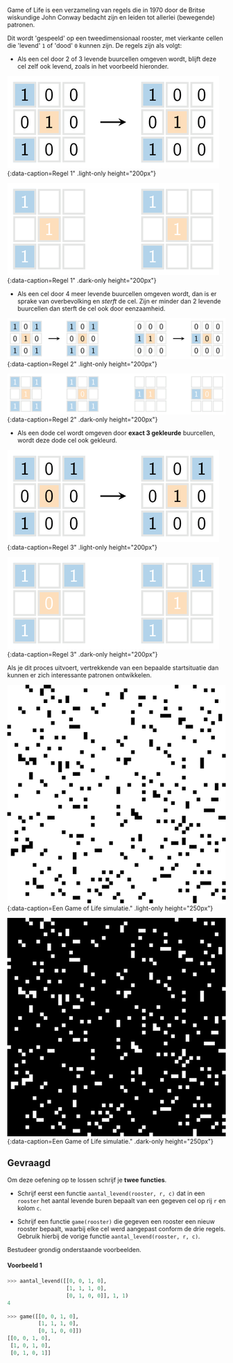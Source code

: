 Game of Life is een verzameling van regels die in 1970 door de Britse wiskundige John Conway bedacht zijn en leiden tot allerlei (bewegende) patronen.

Dit wordt 'gespeeld' op een tweedimensionaal rooster, met vierkante cellen die 'levend' `1` of 'dood' `0` kunnen zijn. De regels zijn als volgt:

- Als een cel door 2 of 3 levende buurcellen omgeven wordt, blijft deze cel zelf ook levend, zoals in het voorbeeld hieronder.

![Regel 1](media/image1.png "Regel 1"){:data-caption=Regel 1" .light-only height="200px"}

![Regel 1](media/image1_dark.png "Regel 1"){:data-caption=Regel 1" .dark-only height="200px"}

- Als een cel door 4 meer levende buurcellen omgeven wordt, dan is er sprake van overbevolking en *sterft* de cel. Zijn er minder dan 2 levende buurcellen dan sterft de cel ook door eenzaamheid.

![Regel 2](media/image2.png "Regel 2"){:data-caption=Regel 2" .light-only height="200px"}

![Regel 2](media/image2_dark.png "Regel 2"){:data-caption=Regel 2" .dark-only height="200px"}

- Als een dode cel wordt omgeven door **exact 3 gekleurde** buurcellen, wordt deze dode cel ook gekleurd.

![Regel 3](media/image3.png "Regel 3"){:data-caption=Regel 3" .light-only height="200px"}

![Regel 3](media/image3_dark.png "Regel 3"){:data-caption=Regel 3" .dark-only height="200px"}

Als je dit proces uitvoert, vertrekkende van een bepaalde startsituatie dan kunnen er zich interessante patronen ontwikkelen.

![Een Game of Life simulatie.](media/simulatie.gif "Een Game of Life simulatie."){:data-caption=Een Game of Life simulatie." .light-only height="250px"}

![Een Game of Life simulatie.](media/simulatie_dark.gif "Een Game of Life simulatie."){:data-caption=Een Game of Life simulatie." .dark-only height="250px"}

## Gevraagd
Om deze oefening op te lossen schrijf je **twee functies**.

* Schrijf eerst een functie `aantal_levend(rooster, r, c)` dat in een `rooster` het aantal levende buren bepaalt van een gegeven cel op rij `r` en kolom `c`.

* Schrijf een functie `game(rooster)` die gegeven een rooster een nieuw rooster bepaalt, waarbij elke cel werd aangepast conform de drie regels. Gebruik hierbij de vorige functie `aantal_levend(rooster, r, c)`. 

Bestudeer grondig onderstaande voorbeelden.

#### Voorbeeld 1

```python
>>> aantal_levend([[0, 0, 1, 0],
                   [1, 1, 1, 0],
                   [0, 1, 0, 0]], 1, 1)
4
```

```python
>>> game([[0, 0, 1, 0],
          [1, 1, 1, 0],
          [0, 1, 0, 0]])
[[0, 0, 1, 0],
 [1, 0, 1, 0],
 [0, 1, 0, 1]]
```

